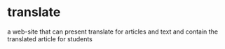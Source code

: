 # translate
a web-site that can present translate for articles and text and contain the  translated article for students 
